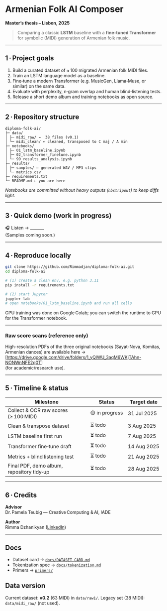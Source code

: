 # Armenian Folk AI Composer  
**Master’s thesis – Lisbon, 2025**

> Comparing a classic **LSTM** baseline with a **fine‑tuned Transformer** for symbolic
> (MIDI) generation of Armenian folk music.

---

## 1 · Project goals
1. Build a curated dataset of ≈ 100 migrated Armenian folk MIDI files.  
2. Train an LSTM language model as a baseline.  
3. Fine‑tune a modern Transformer (e.g. MusicGen, Llama‑Muse, or similar) on the same data.  
4. Evaluate with perplexity, n‑gram overlap and human blind‑listening tests.  
5. Release a short demo album and training notebooks as open source.

---

## 2 · Repository structure
```
diploma-folk-ai/
├─ data/
│ ├─ midi_raw/ ←  38 files (v0.1)
│ └─ midi_clean/ ← cleaned, transposed to C maj / A min
├─ notebooks/
│ ├─ 01_lstm_baseline.ipynb
│ ├─ 02_transformer_finetune.ipynb
│ └─ 99_results_analysis.ipynb
├─ results/
│ ├─ samples/ ← generated WAV / MP3 clips
│ └─ metrics.csv
├─ requirements.txt
└─ README.md ← you are here
```


_Notebooks are committed without heavy outputs (`nbstripout`) to keep diffs light._

---

## 3 · Quick demo (work in progress)

🎧 Listen → _______  
(Samples coming soon.)

---

## 4 · Reproduce locally

```bash
git clone https://github.com/Rimmadjan/diploma-folk-ai.git
cd diploma-folk-ai

# (1) create a clean env, e.g. python 3.11
pip install -r requirements.txt

# (2) start Jupyter
jupyter lab
# open notebooks/01_lstm_baseline.ipynb and run all cells
```

GPU training was done on Google Colab; you can switch the runtime to GPU for the Transformer notebook.

---

### Raw score scans (reference only)

High-resolution PDFs of the three original notebooks (Sayat-Nova, Komitas, Armenian dances)
are available here → [https://drive.google.com/drive/folders/1_yQlWU_3aqM6WKjTAhn-NONWnNFE2q0T]  
(for academic/research use).

---

## 5 · Timeline & status

| Milestone                                 | Status | Target date |
|-------------------------------------------|--------|-------------|
| Collect & OCR raw scores (≥ 100 MIDI)     | 🟡 in progress | 31 Jul 2025 |
| Clean & transpose dataset                 | ⏳ todo | 3 Aug 2025 |
| LSTM baseline first run                   | ⏳ todo | 7 Aug 2025 |
| Transformer fine‑tune draft               | ⏳ todo | 14 Aug 2025 |
| Metrics + blind listening test            | ⏳ todo | 21 Aug 2025 |
| Final PDF, demo album, repository tidy‑up | ⏳ todo | 28 Aug 2025 |

---

## 6 · Credits

**Advisor**  
Dr. Pamela Teubig — Creative Computing & AI, IADE  

**Author**  
Rimma Dzhanikyan ([LinkedIn](https://www.linkedin.com/in/rimma-djanikyan/))

---

## Docs
- Dataset card → [`docs/DATASET_CARD.md`](docs/DATASET_CARD.md)
- Tokenization spec → [`docs/tokenization.md`](docs/tokenization.md)
- Primers → [`primers/`](primers)

## Data version
Current dataset: **v0.2** (63 MIDI) in `data/raw1/`. Legacy set (38 MIDI): `data/midi_raw/` (not used).


